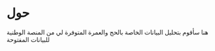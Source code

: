 # حول


 هنا سأقوم بتحليل البيانات الخاصة بالحج والعمرة المتوفرة لي من المنصة الوطنية للبيانات المفتوحة 

